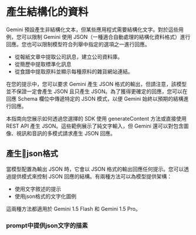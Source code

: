 # 產生結構化的資料

Gemini 預設產生非結構化文本，但某些應用程式需要結構化文字。對於這些用例，您可以限制 Gemini 使用 JSON（一種適合自動處理的結構化資料格式）進行回應。您也可以限制模型符合列舉中指定的選項之一進行回應。

- 從報紙文章中提取公司訊息，建立公司資料庫。
- 從簡歷中提取標準化訊息
- 從食譜中提取原料並顯示每種原料的雜貨網站連結。

在您的提示中，您可以要求 Gemini 產生 JSON 格式的輸出，但請注意，該模型並不保證一定會產生 JSON 且只產生 JSON。為了獲得更確定的回應，您可以在回應 Schema 欄位中傳遞特定的 JSON 模式，以便 Gemini 始終以預期的結構進行回應。

本指南向您展示如何透過您選擇的 SDK 使用 generateContent 方法或直接使用 REST API 產生 JSON。這些範例展示了純文字輸入，但 Gemini 還可以對包含圖像、視訊和音訊的多模式請求產生 JSON 回應。


## 產生json格式
當模型配置為輸出 JSON 時，它會以 JSON 格式的輸出回應任何提示。您可以透過提供模式來控制 JSON 回應的結構。有兩種方法可以為模型提供架構：

- 使用文字敘述的提示
- 使用json格式的文字化圖例

這兩種方法都適用於 Gemini 1.5 Flash 和 Gemini 1.5 Pro。

### prompt中提供json文字的描素


